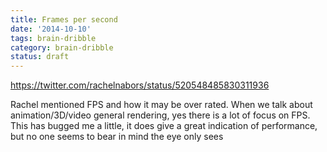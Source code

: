 ```yaml
---
title: Frames per second
date: '2014-10-10'
tags: brain-dribble
category: brain-dribble
status: draft
---
```


https://twitter.com/rachelnabors/status/520548485830311936

Rachel mentioned FPS and how it may be over rated. When we talk about animation/3D/video general rendering, yes there is a lot of focus on FPS. This has bugged me a little, it does give a great indication of performance, but no one seems to bear in mind the eye only sees

